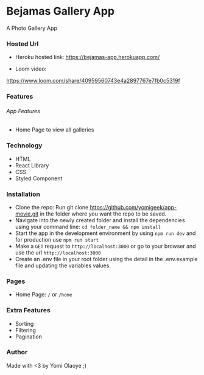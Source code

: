 # Bejamas Gallery App
A Photo Gallery App

### Hosted Url
- Heroku hosted link: https://bejamas-app.herokuapp.com/

- Loom video: 

https://www.loom.com/share/40959560743e4a2897767e7fb0c5319f

### Features

###### App Features
- Home Page to view all galleries

### Technology
- HTML
- React Library
- CSS
- Styled Component


### Installation
- Clone the repo: Run git clone https://github.com/yomigeek/app-movie.git in the folder where you want the repo to be saved.
- Navigate into the newly created folder and install the dependencies using your command line: ```cd folder_name && npm install```
- Start the app in the development environment by using ```npm run dev``` and for production use ```npm run start```
- Make a ```GET``` request to ```http://localhost:3000``` or go to your browser and use the url ```http://localhost:3000```
- Create an .env file in your root folder using the detail in the .env.example file and updating the variables values.


### Pages
- Home Page: ```/``` or ```/home```


### Extra Features
- Sorting
- Filtering
- Pagination

### Author
Made with <3 by Yomi Olaoye ;)
